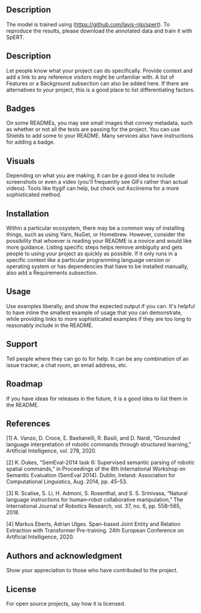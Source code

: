 ## Description

The model is trained using (https://github.com/lavis-nlp/spert).
To reproduce the results, please download the annotated data and train it with SpERT.

## Description
Let people know what your project can do specifically. Provide context and add a link to any reference visitors might be unfamiliar with. A list of Features or a Background subsection can also be added here. If there are alternatives to your project, this is a good place to list differentiating factors.

## Badges
On some READMEs, you may see small images that convey metadata, such as whether or not all the tests are passing for the project. You can use Shields to add some to your README. Many services also have instructions for adding a badge.

## Visuals
Depending on what you are making, it can be a good idea to include screenshots or even a video (you'll frequently see GIFs rather than actual videos). Tools like ttygif can help, but check out Asciinema for a more sophisticated method.

## Installation
Within a particular ecosystem, there may be a common way of installing things, such as using Yarn, NuGet, or Homebrew. However, consider the possibility that whoever is reading your README is a novice and would like more guidance. Listing specific steps helps remove ambiguity and gets people to using your project as quickly as possible. If it only runs in a specific context like a particular programming language version or operating system or has dependencies that have to be installed manually, also add a Requirements subsection.

## Usage
Use examples liberally, and show the expected output if you can. It's helpful to have inline the smallest example of usage that you can demonstrate, while providing links to more sophisticated examples if they are too long to reasonably include in the README.

## Support
Tell people where they can go to for help. It can be any combination of an issue tracker, a chat room, an email address, etc.

## Roadmap
If you have ideas for releases in the future, it is a good idea to list them in the README.

## References
<a id="1">[1]</a> 
A. Vanzo, D. Croce, E. Bastianelli, R. Basili, and D. Nardi,
“Grounded language interpretation of robotic commands through
structured learning,” Artificial Intelligence, vol. 278, 2020.

<a id="2">[2]</a> 
K. Dukes, “SemEval-2014 task 6: Supervised semantic parsing of
robotic spatial commands,” in Proceedings of the 8th International
Workshop on Semantic Evaluation (SemEval 2014). Dublin, Ireland: Association for Computational Linguistics, Aug. 2014, pp. 45–53.

<a id="3">[3]</a> 
R. Scalise, S. Li, H. Admoni, S. Rosenthal, and S. S. Srinivasa, “Natural
language instructions for human–robot collaborative manipulation,”
The International Journal of Robotics Research, vol. 37, no. 6, pp.
558–565, 2018.

<a id="4">[4]</a> 
Markus Eberts, Adrian Ulges. Span-based Joint Entity and Relation Extraction with Transformer Pre-training. 24th European Conference on Artificial Intelligence, 2020.
## Authors and acknowledgment
Show your appreciation to those who have contributed to the project.

## License
For open source projects, say how it is licensed.

